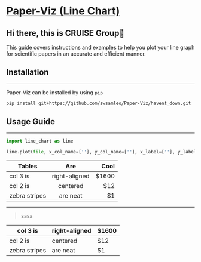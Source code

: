  # [Paper-Viz (Line Chart)](https://github.com/swsamleo/Paper-Viz)  

 ## Hi there, this is CRUISE Group👋
 
This guide covers instructions and examples to help you plot your line graph for scientific papers in an accurate and efficient manner. 

## Installation
---------------

Paper-Viz can be installed by using `` pip ``

~~~ 
pip install git+https://github.com/swsamleo/Paper-Viz/havent_down.git 
~~~

## Usage Guide
--------------

~~~ python
import line_chart as line

line.plot(file, x_col_name=[''], y_col_name=[''], x_label=[''], y_label=[''], legend_label=[''], paper_type='single')
~~~


| Tables        | Are           | Cool  |
| ------------- |:-------------:| -----:|
| col 3 is      | right-aligned | $1600 |
| col 2 is      | centered      |   $12 |
| zebra stripes | are neat      |    $1 |

---

> sasa 


| col 3 is      | right-aligned | $1600 |
|---------------|---|---|
| col 2 is      | centered      |   $12 |
| zebra stripes | are neat      |    $1 |
